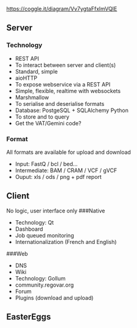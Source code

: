 https://coggle.it/diagram/Vv7ygtaFfxlmVQIE

## Server
### Technology
* REST API
 * To interact between server and client(s)
 * Standard, simple
* aioHTTP
 * To expose webservice via a REST API
 * Simple, flexible, realtime with websockets
* Marshmallow
 * To serialise and deserialise formats
* Database: PostgeSQL + SQLAlchemy Python
 * To store and to query
 * Get the VAT/Gemini code?

### Format
All formats are available for upload and download
* Input: FastQ / bcl / bed...
* Intermediate: BAM / CRAM / VCF / gVCF
* Ouput: xls / ods / png + pdf report

## Client
No logic, user interface only
###Native
* Technology: Qt
* Dashboard
* Job queued monitoring
* Internationalization (French and English)

###Web
* DNS
* Wiki
 * Technology: Gollum
* community.regovar.org
 * Forum
 * Plugins (download and upload) 

## EasterEggs
